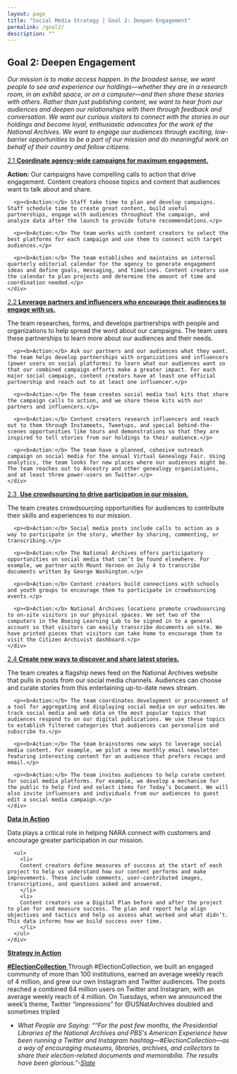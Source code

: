 ```yaml
---
layout: page
title: "Social Media Strategy | Goal 2: Deepen Engagement"
permalink: /goal2/
description: ""
---
```


## Goal 2: Deepen Engagement

<em>Our mission is to make access happen. In the broadest sense, we want people to see and experience our holdings—whether they are in a research room, in an exhibit space, or on a computer—and then share these stories with others. Rather than just publishing content, we want to hear from our audiences and deepen our </em><em>relationships with them through feedback and conversation. We want our curious visitors to connect with the stories in our holdings and become loyal, enthusiastic advocates for the work of the National Archives. We want to engage our audiences through exciting, low-barrier opportunities to be a part of our mission and do meaningful work on behalf of their country and fellow citizens. </em>

<div class="panel-group" id="accordion">

<div class="panel panel-default">
  <div class="panel-heading">
    <div class="panel-title">
      <a data-toggle="collapse" data-parent="#accordion" href="#collapse1">
        2.1 <strong>Coordinate agency-wide campaigns for maximum engagement. </strong>
      </a>
    </div>
  </div>
  <div id="collapse1" class="panel-collapse collapse">
    <div class="panel-body">
      <p><b>Action:</b> Our campaigns have compelling calls to action that drive engagement. Content creators choose topics and content that audiences want to talk about and share.</p>

      <p><b>Action:</b> Staff take time to plan and develop campaigns. Staff schedule time to create great content, build useful partnerships, engage with audiences throughout the campaign, and analyze data after the launch to provide future recommendations.</p>

      <p><b>Action:</b> The team works with content creators to select the best platforms for each campaign and use them to connect with target audiences.</p>

      <p><b>Action:</b> The team establishes and maintains an internal quarterly editorial calendar for the agency to generate engagement ideas and define goals, messaging, and timelines. Content creators use the calendar to plan projects and determine the amount of time and coordination needed.</p>
    </div>
  </div>
</div>




<div class="panel panel-default">
  <div class="panel-heading">
    <div class="panel-title">
      <a data-toggle="collapse" data-parent="#accordion" href="#collapse2">
      2.2 <strong>Leverage partners and influencers who encourage their audiences to engage with us. </strong>
      </a>
    </div>
  </div>
  <div id="collapse2" class="panel-collapse collapse">
    <div class="panel-body">
      <p>The team researches, forms, and develops partnerships with people and organizations to help spread the word about our campaigns. The team uses these partnerships to learn more about our audiences and their needs.</p>

      <p><b>Action:</b> Ask our partners and our audiences what they want. The team helps develop partnerships with organizations and influencers (power users on social platforms) to learn what our audiences want so that our combined campaign efforts make a greater impact. For each major social campaign, content creators have at least one official partnership and reach out to at least one influencer.</p>

      <p><b>Action:</b> The team creates social media tool kits that share the campaign calls to action, and we share these kits with our partners and influencers.</p>

      <p><b>Action:</b> Content creators research influencers and reach out to them through Instameets, Tweetups, and special behind-the-scenes opportunities like tours and demonstrations so that they are inspired to tell stories from our holdings to their audience.</p>

      <p><b>Action:</b> The team have a planned, cohesive outreach campaign on social media for the annual Virtual Genealogy Fair. Using analytics, the team looks for new places where our audiences might be. The team reaches out to Ancestry and other genealogy organizations, and at least three power-users on Twitter.</p>
    </div>
  </div>
</div>



<div class="panel panel-default">
  <div class="panel-heading">
    <div class="panel-title">
      <a data-toggle="collapse" data-parent="#accordion" href="#collapse3">
      2.3 &nbsp;<strong>Use crowdsourcing to drive participation in our mission. </strong>
      </a>
    </div>
  </div>
  <div id="collapse3" class="panel-collapse collapse">
    <div class="panel-body">
      <p>The team creates crowdsourcing opportunities for audiences to contribute their skills and experiences to our mission.</p>

      <p><b>Action:</b> Social media posts include calls to action as a way to participate in the story, whether by sharing, commenting, or transcribing.</p>

      <p><b>Action:</b> The National Archives offers participatory opportunities on social media that can’t be found elsewhere. For example, we partner with Mount Vernon on July 4 to transcribe documents written by George Washington.</p>

      <p><b>Action:</b> Content creators build connections with schools and youth groups to encourage them to participate in crowdsourcing events.</p>

      <p><b>Action:</b> National Archives locations promote crowdsourcing to on-site visitors in our physical spaces. We set two of the computers in the Boeing Learning Lab to be signed in to a general account so that visitors can easily transcribe documents on site. We have printed pieces that visitors can take home to encourage them to visit the Citizen Archivist dashboard.</p>
    </div>
  </div>
</div>




<div class="panel panel-default">
  <div class="panel-heading">
    <div class="panel-title">
      <a data-toggle="collapse" data-parent="#accordion" href="#collapse4">
      2.4 <strong>Create new ways to discover and share latest stories.</strong>
      </a>
    </div>
  </div>
  <div id="collapse4" class="panel-collapse collapse">
    <div class="panel-body">
      <p>The team creates a flagship news feed on the National Archives website that pulls in posts from our social media channels. Audiences can choose and curate stories from this entertaining up-to-date news stream.</p>

      <p><b>Action:</b> The team coordinates development or procurement of a tool for aggregating and displaying social media on our websites.We track social media and web data on the most popular topics that audiences respond to on our digital publications. We use these topics to establish filtered categories that audiences can personalize and subscribe to.</p>

      <p><b>Action:</b> The team brainstorms new ways to leverage social media content. For example, we pilot a new monthly email newsletter featuring interesting content for an audience that prefers recaps and email.</p>

      <p><b>Action:</b> The team invites audiences to help curate content for social media platforms. For example, we develop a mechanism for the public to help find and select items for Today’s Document. We will also invite influencers and individuals from our audiences to guest edit a social media campaign.</p>
    </div>
  </div>
</div>

<div class="panel panel-default">
  <div class="panel-heading">
    <div class="panel-title">
      <a data-toggle="collapse" data-parent="#accordion" href="#collapse5">
      <strong>Data in Action</strong>
      </a>
    </div>
  </div>
  <div id="collapse5" class="panel-collapse collapse">
    <div class="panel-body">
      <p>Data plays a critical role in helping NARA connect with customers and encourage greater participation in our mission.</p>

      <ul>
        <li>
        Content creators define measures of success at the start of each project to help us understand how our content performs and make improvements. These include comments, user-contributed images, transcriptions, and questions asked and answered.
        </li>
        <li>
        Content creators use a Digital Plan before and after the project to plan for and measure success. The plan and report help align objectives and tactics and help us assess what worked and what didn’t. This data informs how we build success over time.
        </li>
      </ul>
    </div>
  </div>
</div>

<div class="panel panel-default">
  <div class="panel-heading">
    <div class="panel-title">
      <a data-toggle="collapse" data-parent="#accordion" href="#collapse6">
        <strong>Strategy in Action</strong>
      </a>
    </div>
  </div>
  <div id="collapse6" class="panel-collapse collapse">
   <div class="panel-body">
        	<p><a href="http://www.archives.gov/calendar/election-collection/" target="_blank"><strong>#ElectionCollection</strong>&nbsp;</a>Through #ElectionCollection, we built an engaged community of more than 100 institutions, earned an average weekly reach of 4 million, and grew our own Instagram and Twitter audiences. The posts reached a combined 64 million users on Twitter and Instagram, with an average weekly reach of 4 million.  On Tuesdays, when we announced the week’s theme, Twitter “impressions” for @USNatArchives doubled and sometimes tripled &nbsp;&nbsp;</p>
	<ul><li><em>What People are Saying: </em><em>““For the past few months, the Presidential Libraries of the National Archives and PBS's American Experience have been running a Twitter and Instagram hashtag—#ElectionCollection—as a way of encouraging museums, libraries, archives, and collectors to share their election-related documents and memorabilia. The results have been glorious.”-</em><em><a href="http://www.slate.com/blogs/the_vault/2016/11/08/political_memorabilia_from_past_years_shared_via_electioncollection.html" target="_blank">Slate</a></em></li></ul>
      </div>
    </div>
  </div>
</div>









